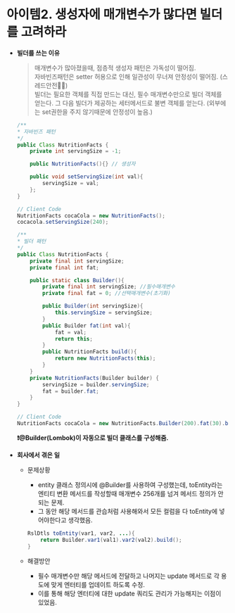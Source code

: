 # 아이템2. 생성자에 매개변수가 많다면 빌더를 고려하라
- **빌더를 쓰는 이유**
    > 매개변수가 많아졌을때, 점층적 생성자 패턴은 가독성이 떨어짐.  
    > 자바빈즈패턴은 setter 허용으로 인해 일관성이 무너져 안정성이 떨어짐. (스레드안전🙅‍♀️)  
    > 빌더는 필요한 객체를 직접 만드는 대신, 필수 매개변수만으로 빌더 객체를 얻는다. 그 다음 빌더가 제공하는 세터메서드로 불변 객체를 얻는다. (외부에는 set권한을 주지 않기때문에 안정성이 높음.)
    ```java
    /** 
    * 자바빈즈 패턴
    */
    public Class NutritionFacts {
        private int servingSize = -1;

        public NutritionFacts(){} // 생성자

        public void setServingSize(int val){
            servingSize = val;
        }; 
    }

    // Client Code
    NutritionFacts cocaCola = new NutritionFacts();
    cocacola.setServingSize(240);
    ```
    ```java
    /** 
    * 빌더 패턴
    */
    public Class NutritionFacts {
        private final int servingSize;
        private final int fat;

        public static class Builder(){
            private final int servingSize; //필수매개변수
            private final fat = 0; //선택매개변수(초기화)

            public Builder(int servingSize){
                this.servingSize = servingSize;
            }
            public Builder fat(int val){
                fat = val;
                return this;
            }
            public NutritionFacts build(){
                return new NutritionFacts(this);
            }
        }
        private NutritionFacts(Builder builder) {
            servingSize = builder.servingSize;
            fat = builder.fat;
        }
    }

    // Client Code
    NutritionFacts cocaCola = new NutritionFacts.Builder(200).fat(30).build();
    ```

    **❗@Builder(Lombok)이 자동으로 빌더 클래스를 구성해줌.**

- **회사에서 겪은 일**

  - 문제상황
    - entity 클래스 정의시에 @Builder를 사용하여 구성했는데, toEntity라는 엔티티 변환 메서드를 작성할때 매개변수 256개를 넘겨 메서드 정의가 안되는 문제.
    - 그 동안 해당 메서드를 관습처럼 사용해와서 모든 컬럼을 다 toEntity에 넣어야한다고 생각했음.
    ```java
    RslDtls toEntity(var1, var2, ...){
        return Builder.var1(val1).var2(val2).build();
    }
    ```

  - 해결방안
    - 필수 매개변수만 해당 메서드에 전달하고 나머지는 update 메서드로 각 용도에 맞게 엔터티를 업데이트 하도록 수정.
    - 이를 통해 해당 엔터티에 대한 update 쿼리도 관리가 가능해지는 이점이 있었음.
